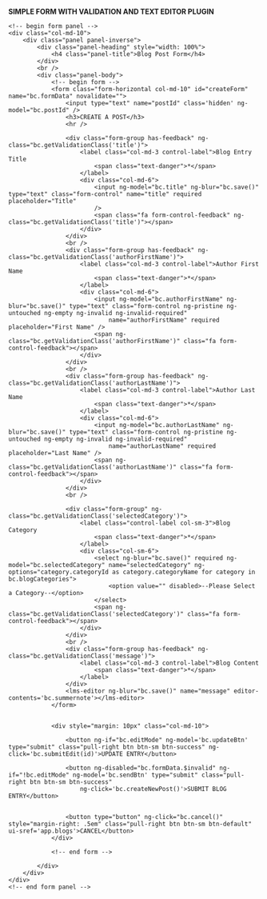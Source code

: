 **SIMPLE FORM WITH VALIDATION AND TEXT EDITOR PLUGIN**    
    
    <!-- begin form panel -->
    <div class="col-md-10">
        <div class="panel panel-inverse">
            <div class="panel-heading" style="width: 100%">
                <h4 class="panel-title">Blog Post Form</h4>
            </div>
            <br />
            <div class="panel-body">
                <!-- begin form -->
                <form class="form-horizontal col-md-10" id="createForm" name="bc.formData" novalidate="">
                    <input type="text" name="postId" class='hidden' ng-model="bc.postId" />
                    <h3>CREATE A POST</h3>
                    <hr />

                    <div class="form-group has-feedback" ng-class="bc.getValidationClass('title')">
                        <label class="col-md-3 control-label">Blog Entry Title
                            <span class="text-danger">*</span>
                        </label>
                        <div class="col-md-6">
                            <input ng-model="bc.title" ng-blur="bc.save()" type="text" class="form-control" name="title" required placeholder="Title"
                            />
                            <span class="fa form-control-feedback" ng-class="bc.getValidationClass('title')"></span>
                        </div>
                    </div>
                    <br />
                    <div class="form-group has-feedback" ng-class="bc.getValidationClass('authorFirstName')">
                        <label class="col-md-3 control-label">Author First Name
                            <span class="text-danger">*</span>
                        </label>
                        <div class="col-md-6">
                            <input ng-model="bc.authorFirstName" ng-blur="bc.save()" type="text" class="form-control ng-pristine ng-untouched ng-empty ng-invalid ng-invalid-required"
                                name="authorFirstName" required placeholder="First Name" />
                            <span ng-class="bc.getValidationClass('authorFirstName')" class="fa form-control-feedback"></span>
                        </div>
                    </div>
                    <br />
                    <div class="form-group has-feedback" ng-class="bc.getValidationClass('authorLastName')">
                        <label class="col-md-3 control-label">Author Last Name
                            <span class="text-danger">*</span>
                        </label>
                        <div class="col-md-6">
                            <input ng-model="bc.authorLastName" ng-blur="bc.save()" type="text" class="form-control ng-pristine ng-untouched ng-empty ng-invalid ng-invalid-required"
                                name="authorLastName" required placeholder="Last Name" />
                            <span ng-class="bc.getValidationClass('authorLastName')" class="fa form-control-feedback"></span>
                        </div>
                    </div>
                    <br />

                    <div class="form-group" ng-class="bc.getValidationClass('selectedCategory')">
                        <label class="control-label col-sm-3">Blog Category
                            <span class="text-danger">*</span>
                        </label>
                        <div class="col-sm-6">
                            <select ng-blur="bc.save()" required ng-model="bc.selectedCategory" name="selectedCategory" ng-options="category.categoryId as category.categoryName for category in bc.blogCategories">
                                <option value="" disabled>--Please Select a Category--</option>
                            </select>
                            <span ng-class="bc.getValidationClass('selectedCategory')" class="fa form-control-feedback"></span>
                        </div>
                    </div>
                    <br />
                    <div class="form-group has-feedback" ng-class="bc.getValidationClass('message')">
                        <label class="col-md-3 control-label">Blog Content
                            <span class="text-danger">*</span>
                        </label>
                    </div>
                    <lms-editor ng-blur="bc.save()" name="message" editor-contents='bc.summernote'></lms-editor>
                </form>


                <div style="margin: 10px" class="col-md-10">

                    <button ng-if="bc.editMode" ng-model='bc.updateBtn' type="submit" class="pull-right btn btn-sm btn-success" ng-click='bc.submitEdit(id)'>UPDATE ENTRY</button>

                    <button ng-disabled="bc.formData.$invalid" ng-if="!bc.editMode" ng-model='bc.sendBtn' type="submit" class="pull-right btn btn-sm btn-success"
                        ng-click='bc.createNewPost()'>SUBMIT BLOG ENTRY</button>


                    <button type="button" ng-click="bc.cancel()" style="margin-right: .5em" class="pull-right btn btn-sm btn-default" ui-sref='app.blogs'>CANCEL</button>
                </div>

                <!-- end form -->

            </div>
        </div>
    </div>
    <!-- end form panel -->
